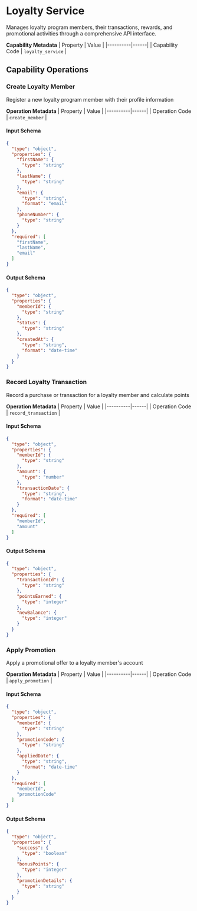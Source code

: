 # Loyalty Service
Manages loyalty program members, their transactions, rewards, and promotional activities through a comprehensive API interface.

**Capability Metadata**
| Property | Value |
|----------|------|
| Capability Code | `loyalty_service` |

## Capability Operations

### Create Loyalty Member
Register a new loyalty program member with their profile information

**Operation Metadata**
| Property | Value |
|----------|------|
| Operation Code | `create_member` |

#### Input Schema
```json operation input schema
{
  "type": "object",
  "properties": {
    "firstName": {
      "type": "string"
    },
    "lastName": {
      "type": "string"
    },
    "email": {
      "type": "string",
      "format": "email"
    },
    "phoneNumber": {
      "type": "string"
    }
  },
  "required": [
    "firstName",
    "lastName",
    "email"
  ]
}
```

#### Output Schema
```json operation output schema
{
  "type": "object",
  "properties": {
    "memberId": {
      "type": "string"
    },
    "status": {
      "type": "string"
    },
    "createdAt": {
      "type": "string",
      "format": "date-time"
    }
  }
}
```
### Record Loyalty Transaction
Record a purchase or transaction for a loyalty member and calculate points

**Operation Metadata**
| Property | Value |
|----------|------|
| Operation Code | `record_transaction` |

#### Input Schema
```json operation input schema
{
  "type": "object",
  "properties": {
    "memberId": {
      "type": "string"
    },
    "amount": {
      "type": "number"
    },
    "transactionDate": {
      "type": "string",
      "format": "date-time"
    }
  },
  "required": [
    "memberId",
    "amount"
  ]
}
```

#### Output Schema
```json operation output schema
{
  "type": "object",
  "properties": {
    "transactionId": {
      "type": "string"
    },
    "pointsEarned": {
      "type": "integer"
    },
    "newBalance": {
      "type": "integer"
    }
  }
}
```
### Apply Promotion
Apply a promotional offer to a loyalty member's account

**Operation Metadata**
| Property | Value |
|----------|------|
| Operation Code | `apply_promotion` |

#### Input Schema
```json operation input schema
{
  "type": "object",
  "properties": {
    "memberId": {
      "type": "string"
    },
    "promotionCode": {
      "type": "string"
    },
    "appliedDate": {
      "type": "string",
      "format": "date-time"
    }
  },
  "required": [
    "memberId",
    "promotionCode"
  ]
}
```

#### Output Schema
```json operation output schema
{
  "type": "object",
  "properties": {
    "success": {
      "type": "boolean"
    },
    "bonusPoints": {
      "type": "integer"
    },
    "promotionDetails": {
      "type": "string"
    }
  }
}
```
